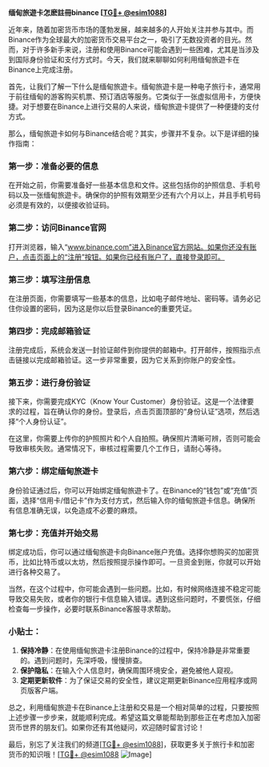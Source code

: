 **缅甸旅遊卡怎麽註冊binance [[TG💪+ @esim1088](https://t.me/s/esim1088)]**

近年来，随着加密货币市场的蓬勃发展，越来越多的人开始关注并参与其中。而Binance作为全球最大的加密货币交易平台之一，吸引了无数投资者的目光。然而，对于许多新手来说，注册和使用Binance可能会遇到一些困难，尤其是当涉及到国际身份验证和支付方式时。今天，我们就来聊聊如何利用缅甸旅遊卡在Binance上完成注册。

首先，让我们了解一下什么是缅甸旅遊卡。缅甸旅遊卡是一种电子旅行卡，通常用于前往缅甸的游客购买机票、预订酒店等服务。它类似于一张虚拟信用卡，方便快捷。对于想要在Binance上进行交易的人来说，缅甸旅遊卡提供了一种便捷的支付方式。

那么，缅甸旅遊卡如何与Binance结合呢？其实，步骤并不复杂。以下是详细的操作指南：

### **第一步：准备必要的信息**
在开始之前，你需要准备好一些基本信息和文件。这些包括你的护照信息、手机号码以及一张缅甸旅遊卡。确保你的护照有效期至少还有六个月以上，并且手机号码必须是有效的，以便接收验证码。

### **第二步：访问Binance官网**
打开浏览器，输入“www.binance.com”进入Binance官方网站。如果你还没有账户，点击页面上的“注册”按钮。如果你已经有账户了，直接登录即可。

### **第三步：填写注册信息**
在注册页面，你需要填写一些基本的信息，比如电子邮件地址、密码等。请务必记住你设置的密码，因为这是你以后登录Binance的重要凭证。

### **第四步：完成邮箱验证**
注册完成后，系统会发送一封验证邮件到你提供的邮箱中。打开邮件，按照指示点击链接以完成邮箱验证。这一步非常重要，因为它关系到你账户的安全性。

### **第五步：进行身份验证**
接下来，你需要完成KYC（Know Your Customer）身份验证。这是一个法律要求的过程，旨在确认你的身份。登录后，点击页面顶部的“身份认证”选项，然后选择“个人身份认证”。

在这里，你需要上传你的护照照片和个人自拍照。确保照片清晰可辨，否则可能会导致审核失败。通常情况下，审核过程需要几个工作日，请耐心等待。

### **第六步：绑定缅甸旅遊卡**
身份验证通过后，你可以开始绑定缅甸旅遊卡了。在Binance的“钱包”或“充值”页面，选择“信用卡/借记卡”作为支付方式，然后输入你的缅甸旅遊卡信息。确保所有信息准确无误，以免造成不必要的麻烦。

### **第七步：充值并开始交易**
绑定成功后，你可以通过缅甸旅遊卡向Binance账户充值。选择你想购买的加密货币，比如比特币或以太坊，然后按照提示操作即可。一旦资金到账，你就可以开始进行各种交易了。

当然，在这个过程中，你可能会遇到一些问题。比如，有时候网络连接不稳定可能导致交易失败，或者你的银行卡信息输入错误。遇到这些问题时，不要慌张，仔细检查每一步操作，必要时联系Binance客服寻求帮助。

### **小贴士：**
1. **保持冷静**：在使用缅甸旅遊卡注册Binance的过程中，保持冷静是非常重要的。遇到问题时，先深呼吸，慢慢排查。
2. **保护隐私**：在输入个人信息时，确保周围环境安全，避免被他人窥视。
3. **定期更新软件**：为了保证交易的安全性，建议定期更新Binance应用程序或网页版客户端。

总之，利用缅甸旅遊卡在Binance上注册和交易是一个相对简单的过程，只要按照上述步骤一步步来，就能顺利完成。希望这篇文章能帮助到那些正在考虑加入加密货币世界的朋友们。如果你还有其他疑问，欢迎随时留言讨论！

最后，别忘了关注我们的频道[[TG💪+ @esim1088](https://t.me/s/esim1088)]，获取更多关于旅行卡和加密货币的知识哦！[[TG💪+ @esim1088](https://t.me/s/esim1088) ![Image](https://i.postimg.cc/4NQfJmqS/Snipaste-2025-05-13-00-14-12.png)]